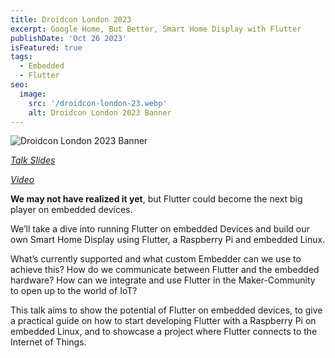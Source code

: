 ```yaml
---
title: Droidcon London 2023
excerpt: Google Home, But Better, Smart Home Display with Flutter
publishDate: 'Oct 26 2023'
isFeatured: true
tags:
  - Embedded
  - Flutter
seo:
  image:
    src: '/droidcon-london-23.webp'
    alt: Droidcon London 2023 Banner
---
```


![Droidcon London 2023 Banner](/droidcon-london-23.webp)

_[Talk Slides](https://speakerdeck.com/theis/droidcon-london-2023-google-home-but-better-smart-home-display-with-flutter)_

_[Video](https://www.droidcon.com/2023/11/15/google-home-but-bettersmart-home-display-with-flutter/)_

**We may not have realized it yet**, but Flutter could become the next big player on embedded devices.

We’ll take a dive into running Flutter on embedded Devices and build our own Smart Home Display using Flutter, a Raspberry Pi and embedded Linux.

What’s currently supported and what custom Embedder can we use to achieve this? How do we communicate between Flutter and the embedded hardware? How can we integrate and use Flutter in the Maker-Community to open up to the world of IoT?

This talk aims to show the potential of Flutter on embedded devices, to give a practical guide on how to start developing Flutter with a Raspberry Pi on embedded Linux, and to showcase a project where Flutter connects to the Internet of Things.
